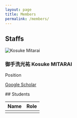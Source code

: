 ```yaml
---
layout: page
title: Members
permalink: /members/
---
```

## Staffs

<div class="member-container">
  <div class="member-portrait">
    <img src="{{ site.baseurl }}/assets/images/KosukeMitarai.jpg" alt="Kosuke Mitarai" class="member-portrait">
  </div>
  <div class="member-info">
    <h3>御手洗光祐 Kosuke MITARAI</h3>
    <p>Position</p>
    <p><a href="https://scholar.google.com/citations?user=TfsGcnMAAAAJ">Google Scholar</a></p>
  </div>
</div>
## Students

| Name            | Role           |
|-----------------|----------------|
| | |

